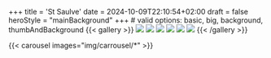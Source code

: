 +++
title = 'St Saulve'
date = 2024-10-09T22:10:54+02:00
draft = false
heroStyle = "mainBackground"
+++
# valid options: basic, big, background, thumbAndBackground
{{< gallery >}}
  <img src="img/cascade/IMG_2102-3-Modifier-2.jpg" class="grid-w66" />
  <img src="img/cascade/KV2A5540-2.jpg" class="grid-w33" />
  <img src="img/cascade/KV2A5497-Modifier-2.jpg" class="grid-w33" />
  <img src="img/cascade/KV2A5599-2.jpg" class="grid-w33" />
  <img src="img/cascade/IMG_2029-Modifier-2.jpg" class="grid-w33" />
  <img src="img/cascade/IMG_2012-Modifier-2.jpg" class="grid-w66" />
{{< /gallery >}}

{{< carousel images="img/carrousel/*" >}}
